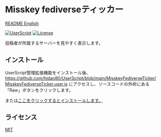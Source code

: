 # Misskey fediverseティッカー

[README English](./README.md)

[![UserScript](https://img.shields.io/badge/Framework-UserScript-blue.svg)](https://en.wikipedia.org/wiki/Userscript)
[![License](https://img.shields.io/github/license/hidao80/UserScript)](/LICENSE)

投稿者が所属するサーバーを見やすく表示します。

## インストール

UserScript管理拡張機能をインストール後、https://github.com/hidao80/UserScript/blob/main/MisskeyFediverseTicker/MisskeyFediverseTicker.user.js にアクセスし、ソースコードの外枠にある「Raw」ボタンをクリックします。

または[ここをクリックするとインストールします。](https://github.com/hidao80/UserScript/raw/main/MisskeyFediverseTicker/MisskeyFediverseTicker.user.js)

## ライセンス

[MIT](/LICENSE)
